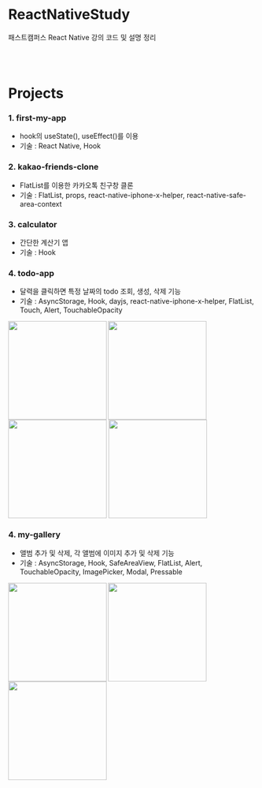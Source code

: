 # ReactNativeStudy
패스트캠퍼스 React Native 강의 코드 및 설명 정리 

<br><br>

# Projects
### 1. first-my-app
- hook의 useState(), useEffect()를 이용
- 기술 : React Native, Hook


### 2. kakao-friends-clone
- FlatList를 이용한 카카오톡 친구창 클론
- 기술 : FlatList, props, react-native-iphone-x-helper, react-native-safe-area-context
 

### 3. calculator
- 간단한 계산기 앱
- 기술 : Hook
 


### 4. todo-app
- 달력을 클릭하면 특정 날짜의 todo 조회, 생성, 삭제 기능
- 기술 : AsyncStorage, Hook, dayjs, react-native-iphone-x-helper, FlatList, Touch, Alert, TouchableOpacity


<div width="100%" >
  <img src="https://github.com/park-chris/ReactNativeStudy/assets/72954404/38b6f6f1-ce54-4b94-a55e-5e90f11adc83" width="200px" align="left"/>
  <img src="https://github.com/park-chris/ReactNativeStudy/assets/72954404/42afd05e-1dfa-4e33-8302-e68bbd676e5a" width="200px"  align="center"/>
  <img src="https://github.com/park-chris/ReactNativeStudy/assets/72954404/081a615e-9883-44a5-a502-1e7d297e7082" width="200px"  align="center"/>
   <img src="https://github.com/park-chris/ReactNativeStudy/assets/72954404/75c3bf61-0615-416b-a391-89f87a284290" width="200px"  align="center"/>
 </div>



### 4. my-gallery
- 앨범 추가 및 삭제, 각 앨범에 이미지 추가 및 삭제 기능
- 기술 : AsyncStorage, Hook, SafeAreaView, FlatList, Alert, TouchableOpacity, ImagePicker, Modal, Pressable

<div width="100%" >
  <img src="https://github.com/park-chris/ReactNativeStudy/assets/72954404/23e1ecf9-d73a-4b89-b80f-52ad2bf46dea" width="200px" align="left"/>
  <img src="https://github.com/park-chris/ReactNativeStudy/assets/72954404/b38d384c-7bd9-4f8b-9dbd-ccacdb802006" width="200px"  align="center"/>
  <img src="https://github.com/park-chris/ReactNativeStudy/assets/72954404/58806bc1-4354-4939-ae59-a85fe84ce6d4" width="200px"  align="center"/>
 </div>


